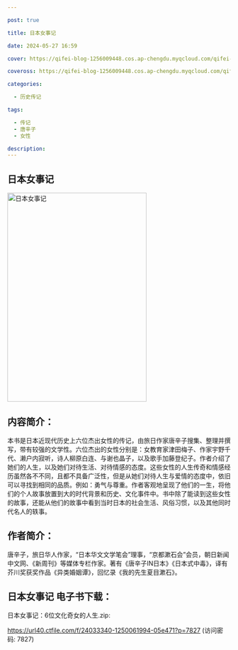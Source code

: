 ```yaml
---

post: true

title: 日本女事记

date: 2024-05-27 16:59

cover: https://qifei-blog-1256009448.cos.ap-chengdu.myqcloud.com/qifei-blog/662228fb0ea9cb14032d7e6d.jpg

coveross: https://qifei-blog-1256009448.cos.ap-chengdu.myqcloud.com/qifei-blog/662228fb0ea9cb14032d7e6d.jpg

categories:

  - 历史传记

tags:

  - 传记
  - 唐辛子
  - 女性

description:
---
```


## 日本女事记
<img alt="日本女事记 " class="aligncenter loading" data-was-processed="true" decoding="async" fetchpriority="high" height="471" src="https://qifei-blog-1256009448.cos.ap-chengdu.myqcloud.com/qifei-blog/662228fb0ea9cb14032d7e6d.jpg " style="cursor: zoom-in;" width="314"/>

## 内容简介：

本书是日本近现代历史上六位杰出女性的传记，由旅日作家唐辛子搜集、整理并撰写，带有较强的文学性。六位杰出的女性分别是：女教育家津田梅子、作家宇野千代、濑户内寂听，诗人柳原白连、与谢也晶子，以及歌手加藤登纪子。作者介绍了她们的人生，以及她们对待生活、对待情感的态度。这些女性的人生传奇和情感经历虽然各不不同，且都不具备广泛性，但是从她们对待人生与爱情的态度中，依旧可以寻找到相同的品质。例如：勇气与尊重。作者客观地呈现了他们的一生，将他们的个人故事放置到大的时代背景和历史、文化事件中。书中除了能读到这些女性的故事，还能从他们的故事中看到当时日本的社会生活、风俗习惯，以及其他同时代名人的轶事。

## 作者简介：

唐辛子，旅日华人作家，“日本华文文学笔会”理事，“京都漱石会”会员，朝日新闻中文网、《新周刊》等媒体专栏作家。著有《唐辛子IN日本》《日本式中毒》，译有芥川奖获奖作品《异类婚姻谭》，回忆录《我的先生夏目漱石》。

## 日本女事记 电子书下载：
日本女事记：6位文化奇女的人生.zip: 

https://url40.ctfile.com/f/24033340-1250061994-05e471?p=7827 (访问密码: 7827)
